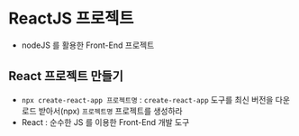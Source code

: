 # ReactJS 프로젝트

- nodeJS 를 활용한 Front-End 프로젝트

## React 프로젝트 만들기

- `npx create-react-app 프로젝트명` : `create-react-app` 도구를 최신 버전을 다운로드 받아서(npx) `프로젝트명` 프로젝트를 생성하라
- React : 순수한 JS 를 이용한 Front-End 개발 도구
